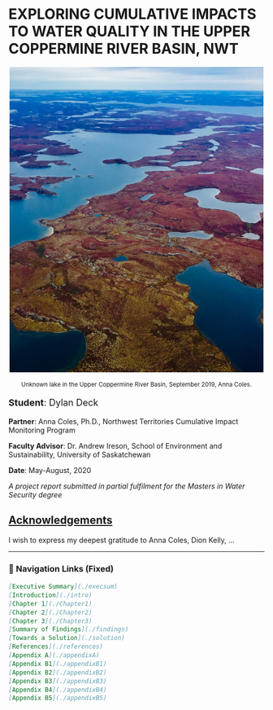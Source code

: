 <h1 id="exploring-cumulative-impacts-to-water-quality-in-the-upper-coppermine-river-basin-nwt">
  EXPLORING CUMULATIVE IMPACTS TO WATER QUALITY IN THE UPPER COPPERMINE RIVER BASIN, NWT
</h1>

<div style="text-align: center;">
  <p><img src="IMG_8632.jpg" alt="Coppermine" width="500" height="600"></p>
  <p style="font-size: smaller;">Unknown lake in the Upper Coppermine River Basin, September 2019, Anna Coles.</p>
</div>

<div style="text-align: left;">
  <p style="font-size: large;"><strong>Student</strong>: Dylan Deck</p>
  <p><strong>Partner</strong>: Anna Coles, Ph.D., Northwest Territories Cumulative Impact Monitoring Program</p>
  <p><strong>Faculty Advisor</strong>: Dr. Andrew Ireson, School of Environment and Sustainability, University of Saskatchewan</p>
  <p><strong>Date</strong>: May-August, 2020</p>
  <p><em>A project report submitted in partial fulfilment for the Masters in Water Security degree</em></p>
</div>

## [Acknowledgements](#acknowledgements)

<p>I wish to express my deepest gratitude to Anna Coles, Dion Kelly, ...</p>

---

### 📎 Navigation Links (Fixed)

```md
[Executive Summary](./execsum)  
[Introduction](./intro)  
[Chapter 1](./Chapter1)  
[Chapter 2](./Chapter2)  
[Chapter 3](./Chapter3)  
[Summary of Findings](./findings)  
[Towards a Solution](./solution)  
[References](./references)  
[Appendix A](./appendixA)  
[Appendix B1](./appendixB1)  
[Appendix B2](./appendixB2)  
[Appendix B3](./appendixB3)  
[Appendix B4](./appendixB4)  
[Appendix B5](./appendixB5) 
